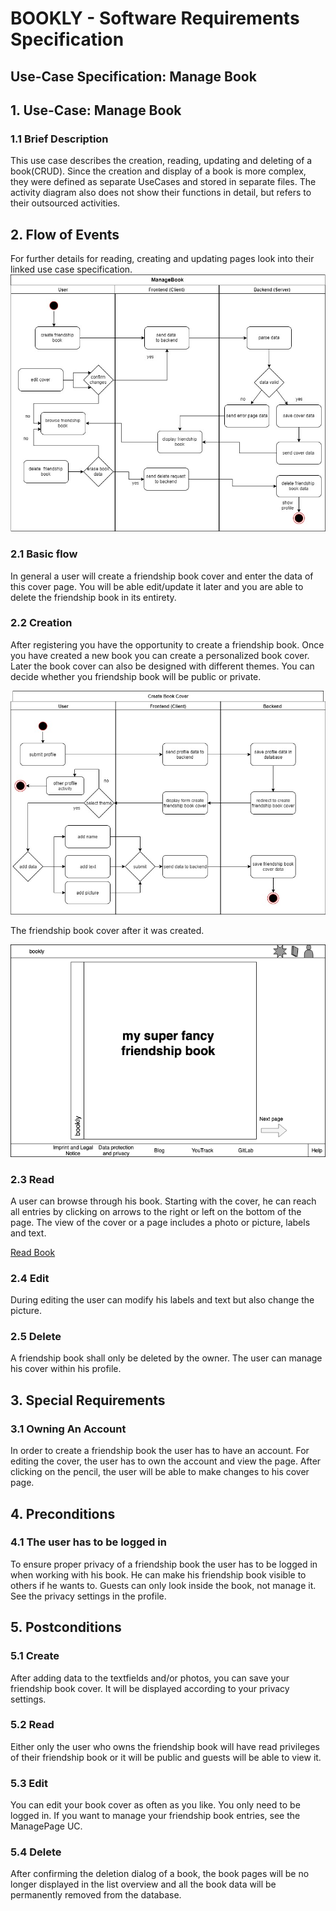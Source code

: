 # BOOKLY - Software Requirements Specification
## Use-Case Specification: Manage Book

## 1. Use-Case: Manage Book

### 1.1 Brief Description

This use case describes the creation, reading, updating and deleting of a book(CRUD).
Since the creation and display of a book is more complex, they were defined as separate UseCases and stored 
in separate files. The activity diagram also does not show their functions in detail, but refers to their outsourced activities.

## 2. Flow of Events

For further details for reading, creating and updating pages look into their linked use case specification.
![ManageBookFlow](ManageBookFlow.jpg "Manage Book Flow")

### 2.1 Basic flow

In general a user will create a friendship book cover and enter the data of this cover page. 
You will be able edit/update it later and you are able to delete the friendship book in its entirety. 

### 2.2 Creation  

After registering you have the opportunity to create a friendship book. Once you have created
a new book you can create a personalized book cover. Later the book cover can also be 
designed with different themes. You can decide whether you friendship book will be 
public or private.

![create friendship book cover](create_friendship_book_cover.jpg "Create Friendship Book Cover")

The friendship book cover after it was created.

![Friendship Book Cover](cover.png "Friendship Book Cover")


### 2.3 Read

A user can browse through his book. Starting with the cover, he can reach all
entries by clicking on arrows to the right or left on the bottom of the page.
The view of the cover or a page includes a photo or picture, labels and text.

[Read Book](ReadBook.md "Read Book Cover")

### 2.4 Edit

During editing the user can modify his labels and text but also change the picture.

### 2.5 Delete

A friendship book shall only be deleted by the owner. The user can manage his cover within his profile.

## 3. Special Requirements

### 3.1 Owning An Account
        
In order to create a friendship book the user has to have an account. For editing the cover, 
the user has to own the account and view the page. After clicking on the pencil, the user 
will be able to make changes to his cover page.

## 4. Preconditions

### 4.1 The user has to be logged in

To ensure proper privacy of a friendship book the user has to be logged in when working with his book.
He can make his friendship book visible to others if he wants to. Guests can only look inside the book,
not manage it. See the privacy settings in the profile.

## 5. Postconditions

### 5.1 Create

After adding data to the textfields and/or photos, you can save 
your friendship book cover. It will be displayed according to your
privacy settings.

### 5.2 Read

Either only the user who owns the friendship book will have read privileges of their 
friendship book or it will be public and guests will be able to view it. 

### 5.3 Edit

You can edit your book cover as often as you like. You only need to be logged in. If you want to manage your friendship book entries, see the ManagePage UC.


### 5.4 Delete

After confirming the deletion dialog of a book, the book pages will be no longer displayed in the list 
overview and all the book data will be permanently removed from the database.
